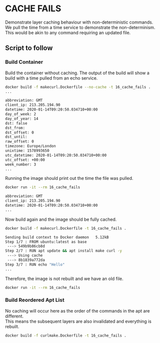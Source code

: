 # CACHE FAILS

Demonstrate layer caching behaviour with non-deterministic commands.
We pull the time from a time service to demonstrate the non-determinism. This would be akin to any command requiring an updated file.  

## Script to follow

### Build Container

Build the container without caching.  The output of the build will show a build with a time pulled from an echo service.  

```sh
docker build -f makecurl.Dockerfile --no-cache -t 16_cache_fails . 
...

abbreviation: GMT
client_ip: 213.205.194.90
datetime: 2020-01-14T09:20:50.034710+00:00
day_of_week: 2
day_of_year: 14
dst: false
dst_from: 
dst_offset: 0
dst_until: 
raw_offset: 0
timezone: Europe/London
unixtime: 1578993650
utc_datetime: 2020-01-14T09:20:50.034710+00:00
utc_offset: +00:00
week_number: 3
...
```

Running the image should print out the time the file was pulled.  

```sh
docker run -it --rm 16_cache_fails

abbreviation: GMT
client_ip: 213.205.194.90
datetime: 2020-01-14T09:20:50.034710+00:00
...
```

Now build again and the image should be fully cached.  

```sh
docker build -f makecurl.Dockerfile -t 16_cache_fails .

Sending build context to Docker daemon   5.12kB
Step 1/7 : FROM ubuntu:latest as base
 ---> 549b9b86cb8d
Step 2/7 : RUN apt update && apt install make curl -y
 ---> Using cache
 ---> 8b1839a772da
Step 3/7 : RUN echo "Hello"
...
```

Therefore, the image is not rebuilt and we have an old file.  

```sh
docker run -it --rm 16_cache_fails
```

### Build Reordered Apt List

No caching will occur here as the order of the commands in the apt are different.  
This means the subsequent layers are also invalidated and everything is rebuilt.  

```sh
docker build -f curlmake.Dockerfile -t 16_cache_fails .
```
